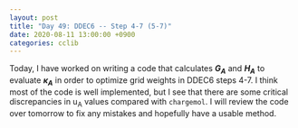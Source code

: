 ```yaml
---
layout: post
title: "Day 49: DDEC6 -- Step 4-7 (5-7)"
date: 2020-08-11 13:00:00 +0900
categories: cclib
---
```


Today, I have worked on writing a code that calculates ***G<sub>A</sub>*** and ***H<sub>A</sub>*** to evaluate ***&kappa;<sub>A</sub>*** in order to optimize grid weights in DDEC6 steps 4-7. I think most of the code is well implemented, but I see that there are some critical discrepancies in u<sub>A</sub> values compared with `chargemol`. I will review the code over tomorrow to fix any mistakes and hopefully have a usable method.

